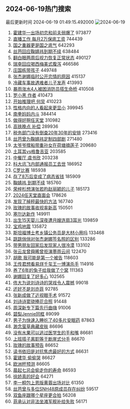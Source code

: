 ## 2024-06-19热门搜索 
最后更新时间 2024-06-19 01:49:15.492000 
![2024-06-19](https://imgs-storage.s3.us-east-005.backblazeb2.com/20240619/2024-06-19.png?versionId=4_z8fbbed132d73df8689c40f13_f1169f16f0e2903e6_d20240618_m174915_c005_v0501007_t0050_u01718732955358) 
1. [霍建华一出场初恋和前夫弱爆了](https://s.weibo.com/weibo?q=%23%E9%9C%8D%E5%BB%BA%E5%8D%8E%E4%B8%80%E5%87%BA%E5%9C%BA%E5%88%9D%E6%81%8B%E5%92%8C%E5%89%8D%E5%A4%AB%E5%BC%B1%E7%88%86%E4%BA%86%23&t=31&band_rank=1&Refer=top) 973877
1. [直播工作 每月2万保底工资](https://s.weibo.com/weibo?q=%E7%9B%B4%E6%92%AD%E5%B7%A5%E4%BD%9C%20%E6%AF%8F%E6%9C%882%E4%B8%87%E4%BF%9D%E5%BA%95%E5%B7%A5%E8%B5%84&t=31&band_rank=2&Refer=top) 744439
1. [国之重器更是国之底气](https://s.weibo.com/weibo?q=%23%E5%9B%BD%E4%B9%8B%E9%87%8D%E5%99%A8%E6%9B%B4%E6%98%AF%E5%9B%BD%E4%B9%8B%E5%BA%95%E6%B0%94%23&t=31&band_rank=3&Refer=top) 642293
1. [丝芭回应鞠婧祎到期不续](https://s.weibo.com/weibo?q=%23%E4%B8%9D%E8%8A%AD%E5%9B%9E%E5%BA%94%E9%9E%A0%E5%A9%A7%E7%A5%8E%E5%88%B0%E6%9C%9F%E4%B8%8D%E7%BB%AD%23&t=31&band_rank=4&Refer=top) 638484
1. [翻白眼两周后视力恢复正常状态](https://s.weibo.com/weibo?q=%23%E7%BF%BB%E7%99%BD%E7%9C%BC%E4%B8%A4%E5%91%A8%E5%90%8E%E8%A7%86%E5%8A%9B%E6%81%A2%E5%A4%8D%E6%AD%A3%E5%B8%B8%E7%8A%B6%E6%80%81%23&t=31&band_rank=5&Refer=top) 490127
1. [瑞幸回应喝西梅美式腹泻](https://s.weibo.com/weibo?q=%23%E7%91%9E%E5%B9%B8%E5%9B%9E%E5%BA%94%E5%96%9D%E8%A5%BF%E6%A2%85%E7%BE%8E%E5%BC%8F%E8%85%B9%E6%B3%BB%23&t=31&band_rank=6&Refer=top) 466586
1. [庄国栋带孩子](https://s.weibo.com/weibo?q=%23%E5%BA%84%E5%9B%BD%E6%A0%8B%E5%B8%A6%E5%AD%A9%E5%AD%90%23&t=31&band_rank=7&Refer=top) 449748
1. [张杰谢娜临时公开恋情的原因](https://s.weibo.com/weibo?q=%23%E5%BC%A0%E6%9D%B0%E8%B0%A2%E5%A8%9C%E4%B8%B4%E6%97%B6%E5%85%AC%E5%BC%80%E6%81%8B%E6%83%85%E7%9A%84%E5%8E%9F%E5%9B%A0%23&t=31&band_rank=8&Refer=top) 415137
1. [冷藏车事故遇难者儿子发声](https://s.weibo.com/weibo?q=%23%E5%86%B7%E8%97%8F%E8%BD%A6%E4%BA%8B%E6%95%85%E9%81%87%E9%9A%BE%E8%80%85%E5%84%BF%E5%AD%90%E5%8F%91%E5%A3%B0%23&t=31&band_rank=9&Refer=top) 413993
1. [暴雨涨水4人被困消防员搭生命桥](https://s.weibo.com/weibo?q=%23%E6%9A%B4%E9%9B%A8%E6%B6%A8%E6%B0%B44%E4%BA%BA%E8%A2%AB%E5%9B%B0%E6%B6%88%E9%98%B2%E5%91%98%E6%90%AD%E7%94%9F%E5%91%BD%E6%A1%A5%23&t=31&band_rank=10&Refer=top) 410508
1. [罗小黑 作者](https://s.weibo.com/weibo?q=%E7%BD%97%E5%B0%8F%E9%BB%91%20%E4%BD%9C%E8%80%85&t=31&band_rank=11&Refer=top) 410473
1. [开始推理吧 何炅](https://s.weibo.com/weibo?q=%E5%BC%80%E5%A7%8B%E6%8E%A8%E7%90%86%E5%90%A7%20%E4%BD%95%E7%82%85&t=31&band_rank=12&Refer=top) 410223
1. [性格内向的人看起来更显小](https://s.weibo.com/weibo?q=%E6%80%A7%E6%A0%BC%E5%86%85%E5%90%91%E7%9A%84%E4%BA%BA%E7%9C%8B%E8%B5%B7%E6%9D%A5%E6%9B%B4%E6%98%BE%E5%B0%8F&t=31&band_rank=13&Refer=top) 399945
1. [南拳妈妈内斗](https://s.weibo.com/weibo?q=%23%E5%8D%97%E6%8B%B3%E5%A6%88%E5%A6%88%E5%86%85%E6%96%97%23&t=31&band_rank=14&Refer=top) 384414
1. [做得好啊任天堂](https://s.weibo.com/weibo?q=%E5%81%9A%E5%BE%97%E5%A5%BD%E5%95%8A%E4%BB%BB%E5%A4%A9%E5%A0%82&t=31&band_rank=15&Refer=top) 310982
1. [高铁晚点 补偿](https://s.weibo.com/weibo?q=%E9%AB%98%E9%93%81%E6%99%9A%E7%82%B9%20%E8%A1%A5%E5%81%BF&t=31&band_rank=16&Refer=top) 289936
1. [税务部门没有倒查20年30年的安排](https://s.weibo.com/weibo?q=%23%E7%A8%8E%E5%8A%A1%E9%83%A8%E9%97%A8%E6%B2%A1%E6%9C%89%E5%80%92%E6%9F%A520%E5%B9%B430%E5%B9%B4%E7%9A%84%E5%AE%89%E6%8E%92%23&t=31&band_rank=10&Refer=top) 273416
1. [丝芭曾为鞠婧祎定制四部剧](https://s.weibo.com/weibo?q=%23%E4%B8%9D%E8%8A%AD%E6%9B%BE%E4%B8%BA%E9%9E%A0%E5%A9%A7%E7%A5%8E%E5%AE%9A%E5%88%B6%E5%9B%9B%E9%83%A8%E5%89%A7%23&t=31&band_rank=17&Refer=top) 271480
1. [太爷爷撑船带重孙女在荷塘摘莲子](https://s.weibo.com/weibo?q=%23%E5%A4%AA%E7%88%B7%E7%88%B7%E6%92%91%E8%88%B9%E5%B8%A6%E9%87%8D%E5%AD%99%E5%A5%B3%E5%9C%A8%E8%8D%B7%E5%A1%98%E6%91%98%E8%8E%B2%E5%AD%90%23&t=31&band_rank=10&Refer=top) 209680
1. [土耳其vs格鲁吉亚](https://s.weibo.com/weibo?q=%23%E5%9C%9F%E8%80%B3%E5%85%B6vs%E6%A0%BC%E9%B2%81%E5%90%89%E4%BA%9A%23&t=31&band_rank=35&Refer=top) 203585
1. [中餐厅 虞书欣](https://s.weibo.com/weibo?q=%E4%B8%AD%E9%A4%90%E5%8E%85%20%E8%99%9E%E4%B9%A6%E6%AC%A3&t=31&band_rank=18&Refer=top) 203238
1. [科大讯飞内部通报员工去世](https://s.weibo.com/weibo?q=%23%E7%A7%91%E5%A4%A7%E8%AE%AF%E9%A3%9E%E5%86%85%E9%83%A8%E9%80%9A%E6%8A%A5%E5%91%98%E5%B7%A5%E5%8E%BB%E4%B8%96%23&t=31&band_rank=19&Refer=top) 186952
1. [C罗比赛](https://s.weibo.com/weibo?q=C%E7%BD%97%E6%AF%94%E8%B5%9B&t=31&band_rank=20&Refer=top) 185938
1. [存了8万后变成了病态省钱](https://s.weibo.com/weibo?q=%23%E5%AD%98%E4%BA%868%E4%B8%87%E5%90%8E%E5%8F%98%E6%88%90%E4%BA%86%E7%97%85%E6%80%81%E7%9C%81%E9%92%B1%23&t=31&band_rank=21&Refer=top) 185909
1. [鞠婧祎 到期不续](https://s.weibo.com/weibo?q=%E9%9E%A0%E5%A9%A7%E7%A5%8E%20%E5%88%B0%E6%9C%9F%E4%B8%8D%E7%BB%AD&t=31&band_rank=22&Refer=top) 185760
1. [荣梓杉想演张若昀赵丽颖的儿子](https://s.weibo.com/weibo?q=%23%E8%8D%A3%E6%A2%93%E6%9D%89%E6%83%B3%E6%BC%94%E5%BC%A0%E8%8B%A5%E6%98%80%E8%B5%B5%E4%B8%BD%E9%A2%96%E7%9A%84%E5%84%BF%E5%AD%90%23&t=31&band_rank=23&Refer=top) 185173
1. [2024任天堂直面会](https://s.weibo.com/weibo?q=%232024%E4%BB%BB%E5%A4%A9%E5%A0%82%E7%9B%B4%E9%9D%A2%E4%BC%9A%23&t=31&band_rank=24&Refer=top) 178626
1. [发现了掉秤最快的方法](https://s.weibo.com/weibo?q=%E5%8F%91%E7%8E%B0%E4%BA%86%E6%8E%89%E7%A7%A4%E6%9C%80%E5%BF%AB%E7%9A%84%E6%96%B9%E6%B3%95&t=31&band_rank=25&Refer=top) 167740
1. [玫瑰的故事收视率新高](https://s.weibo.com/weibo?q=%23%E7%8E%AB%E7%91%B0%E7%9A%84%E6%95%85%E4%BA%8B%E6%94%B6%E8%A7%86%E7%8E%87%E6%96%B0%E9%AB%98%23&t=31&band_rank=26&Refer=top) 150501
1. [塞尔达新作](https://s.weibo.com/weibo?q=%E5%A1%9E%E5%B0%94%E8%BE%BE%E6%96%B0%E4%BD%9C&t=31&band_rank=27&Refer=top) 149911
1. [出生15天婴儿深夜遭月嫂连扇3耳光](https://s.weibo.com/weibo?q=%23%E5%87%BA%E7%94%9F15%E5%A4%A9%E5%A9%B4%E5%84%BF%E6%B7%B1%E5%A4%9C%E9%81%AD%E6%9C%88%E5%AB%82%E8%BF%9E%E6%89%873%E8%80%B3%E5%85%89%23&t=31&band_rank=28&Refer=top) 139859
1. [宝鸡地震](https://s.weibo.com/weibo?q=%E5%AE%9D%E9%B8%A1%E5%9C%B0%E9%9C%87&t=31&band_rank=29&Refer=top) 135872
1. [斯坦福博士考乡镇公务员是大材小用吗](https://s.weibo.com/weibo?q=%23%E6%96%AF%E5%9D%A6%E7%A6%8F%E5%8D%9A%E5%A3%AB%E8%80%83%E4%B9%A1%E9%95%87%E5%85%AC%E5%8A%A1%E5%91%98%E6%98%AF%E5%A4%A7%E6%9D%90%E5%B0%8F%E7%94%A8%E5%90%97%23&t=31&band_rank=30&Refer=top) 133468
1. [跳跳俏俏对张杰谢娜签名照的区别](https://s.weibo.com/weibo?q=%23%E8%B7%B3%E8%B7%B3%E4%BF%8F%E4%BF%8F%E5%AF%B9%E5%BC%A0%E6%9D%B0%E8%B0%A2%E5%A8%9C%E7%AD%BE%E5%90%8D%E7%85%A7%E7%9A%84%E5%8C%BA%E5%88%AB%23&t=31&band_rank=31&Refer=top) 133286
1. [带男朋友回家后发现家人很冷漠](https://s.weibo.com/weibo?q=%23%E5%B8%A6%E7%94%B7%E6%9C%8B%E5%8F%8B%E5%9B%9E%E5%AE%B6%E5%90%8E%E5%8F%91%E7%8E%B0%E5%AE%B6%E4%BA%BA%E5%BE%88%E5%86%B7%E6%BC%A0%23&t=31&band_rank=32&Refer=top) 133102
1. [张云龙曾舜晞曾拒演墨雨云间](https://s.weibo.com/weibo?q=%23%E5%BC%A0%E4%BA%91%E9%BE%99%E6%9B%BE%E8%88%9C%E6%99%9E%E6%9B%BE%E6%8B%92%E6%BC%94%E5%A2%A8%E9%9B%A8%E4%BA%91%E9%97%B4%23&t=31&band_rank=33&Refer=top) 122470
1. [胡歌 我可能是第一个被告](https://s.weibo.com/weibo?q=%E8%83%A1%E6%AD%8C%20%E6%88%91%E5%8F%AF%E8%83%BD%E6%98%AF%E7%AC%AC%E4%B8%80%E4%B8%AA%E8%A2%AB%E5%91%8A&t=31&band_rank=34&Refer=top) 118603
1. [王传君想看易烊千玺王一博演杀手](https://s.weibo.com/weibo?q=%23%E7%8E%8B%E4%BC%A0%E5%90%9B%E6%83%B3%E7%9C%8B%E6%98%93%E7%83%8A%E5%8D%83%E7%8E%BA%E7%8E%8B%E4%B8%80%E5%8D%9A%E6%BC%94%E6%9D%80%E6%89%8B%23&t=31&band_rank=35&Refer=top) 114916
1. [养了6年的兔子给我做了个窝](https://s.weibo.com/weibo?q=%23%E5%85%BB%E4%BA%866%E5%B9%B4%E7%9A%84%E5%85%94%E5%AD%90%E7%BB%99%E6%88%91%E5%81%9A%E4%BA%86%E4%B8%AA%E7%AA%9D%23&t=31&band_rank=36&Refer=top) 111363
1. [谢娜回复了好多心](https://s.weibo.com/weibo?q=%23%E8%B0%A2%E5%A8%9C%E5%9B%9E%E5%A4%8D%E4%BA%86%E5%A5%BD%E5%A4%9A%E5%BF%83%23&t=31&band_rank=37&Refer=top) 102565
1. [佟大为说刘诗诗的哭戏令人震撼](https://s.weibo.com/weibo?q=%23%E4%BD%9F%E5%A4%A7%E4%B8%BA%E8%AF%B4%E5%88%98%E8%AF%97%E8%AF%97%E7%9A%84%E5%93%AD%E6%88%8F%E4%BB%A4%E4%BA%BA%E9%9C%87%E6%92%BC%23&t=31&band_rank=38&Refer=top) 99018
1. [还好不是刘亦菲](https://s.weibo.com/weibo?q=%23%E8%BF%98%E5%A5%BD%E4%B8%8D%E6%98%AF%E5%88%98%E4%BA%A6%E8%8F%B2%23&t=31&band_rank=39&Refer=top) 92785
1. [张新成做了近视眼手术](https://s.weibo.com/weibo?q=%23%E5%BC%A0%E6%96%B0%E6%88%90%E5%81%9A%E4%BA%86%E8%BF%91%E8%A7%86%E7%9C%BC%E6%89%8B%E6%9C%AF%23&t=31&band_rank=40&Refer=top) 91572
1. [刘诗诗窦骁捧花合照](https://s.weibo.com/weibo?q=%23%E5%88%98%E8%AF%97%E8%AF%97%E7%AA%A6%E9%AA%81%E6%8D%A7%E8%8A%B1%E5%90%88%E7%85%A7%23&t=31&band_rank=33&Refer=top) 91448
1. [周深新专下篇先行曲嗨](https://s.weibo.com/weibo?q=%23%E5%91%A8%E6%B7%B1%E6%96%B0%E4%B8%93%E4%B8%8B%E7%AF%87%E5%85%88%E8%A1%8C%E6%9B%B2%E5%97%A8%23&t=31&band_rank=34&Refer=top) 91006
1. [碧梨Jennie同框](https://s.weibo.com/weibo?q=%23%E7%A2%A7%E6%A2%A8Jennie%E5%90%8C%E6%A1%86%23&t=31&band_rank=41&Refer=top) 89099
1. [男子为快速入睡吃了40多片安眠药](https://s.weibo.com/weibo?q=%23%E7%94%B7%E5%AD%90%E4%B8%BA%E5%BF%AB%E9%80%9F%E5%85%A5%E7%9D%A1%E5%90%83%E4%BA%8640%E5%A4%9A%E7%89%87%E5%AE%89%E7%9C%A0%E8%8D%AF%23&t=31&band_rank=42&Refer=top) 87863
1. [渺念萤草典藏皮肤](https://s.weibo.com/weibo?q=%23%E6%B8%BA%E5%BF%B5%E8%90%A4%E8%8D%89%E5%85%B8%E8%97%8F%E7%9A%AE%E8%82%A4%23&t=31&band_rank=43&Refer=top) 86696
1. [没有水果可以逃过医学生的手和嘴](https://s.weibo.com/weibo?q=%23%E6%B2%A1%E6%9C%89%E6%B0%B4%E6%9E%9C%E5%8F%AF%E4%BB%A5%E9%80%83%E8%BF%87%E5%8C%BB%E5%AD%A6%E7%94%9F%E7%9A%84%E6%89%8B%E5%92%8C%E5%98%B4%23&t=31&band_rank=44&Refer=top) 86681
1. [上班搭子离职等于断崖式分手](https://s.weibo.com/weibo?q=%23%E4%B8%8A%E7%8F%AD%E6%90%AD%E5%AD%90%E7%A6%BB%E8%81%8C%E7%AD%89%E4%BA%8E%E6%96%AD%E5%B4%96%E5%BC%8F%E5%88%86%E6%89%8B%23&t=31&band_rank=45&Refer=top) 86670
1. [玫瑰的故事预告](https://s.weibo.com/weibo?q=%E7%8E%AB%E7%91%B0%E7%9A%84%E6%95%85%E4%BA%8B%E9%A2%84%E5%91%8A&t=31&band_rank=46&Refer=top) 86652
1. [读书依旧是对抗焦虑最好的方式](https://s.weibo.com/weibo?q=%23%E8%AF%BB%E4%B9%A6%E4%BE%9D%E6%97%A7%E6%98%AF%E5%AF%B9%E6%8A%97%E7%84%A6%E8%99%91%E6%9C%80%E5%A5%BD%E7%9A%84%E6%96%B9%E5%BC%8F%23&t=31&band_rank=47&Refer=top) 86631
1. [霍建华 偷偷哭](https://s.weibo.com/weibo?q=%E9%9C%8D%E5%BB%BA%E5%8D%8E%20%E5%81%B7%E5%81%B7%E5%93%AD&t=31&band_rank=48&Refer=top) 86627
1. [欧洲杯预测](https://s.weibo.com/weibo?q=%E6%AC%A7%E6%B4%B2%E6%9D%AF%E9%A2%84%E6%B5%8B&t=31&band_rank=49&Refer=top) 86605
1. [晨起七忌会偷走你的寿命](https://s.weibo.com/weibo?q=%23%E6%99%A8%E8%B5%B7%E4%B8%83%E5%BF%8C%E4%BC%9A%E5%81%B7%E8%B5%B0%E4%BD%A0%E7%9A%84%E5%AF%BF%E5%91%BD%23&t=31&band_rank=50&Refer=top) 86593
1. [徐娇真的好会](https://s.weibo.com/weibo?q=%23%E5%BE%90%E5%A8%87%E7%9C%9F%E7%9A%84%E5%A5%BD%E4%BC%9A%23&t=31&band_rank=48&Refer=top) 64271
1. [李一桐包上恩版黄蓉出场对比](https://s.weibo.com/weibo?q=%23%E6%9D%8E%E4%B8%80%E6%A1%90%E5%8C%85%E4%B8%8A%E6%81%A9%E7%89%88%E9%BB%84%E8%93%89%E5%87%BA%E5%9C%BA%E5%AF%B9%E6%AF%94%23&t=31&band_rank=35&Refer=top) 61350
1. [丝芭曾与多位SNH48原成员存在纠纷](https://s.weibo.com/weibo?q=%23%E4%B8%9D%E8%8A%AD%E6%9B%BE%E4%B8%8E%E5%A4%9A%E4%BD%8DSNH48%E5%8E%9F%E6%88%90%E5%91%98%E5%AD%98%E5%9C%A8%E7%BA%A0%E7%BA%B7%23&t=31&band_rank=47&Refer=top) 59517
1. [双鱼座跟哪个星座更合拍](https://s.weibo.com/weibo?q=%23%E5%8F%8C%E9%B1%BC%E5%BA%A7%E8%B7%9F%E5%93%AA%E4%B8%AA%E6%98%9F%E5%BA%A7%E6%9B%B4%E5%90%88%E6%8B%8D%23&t=31&band_rank=50&Refer=top) 56208
1. [菲承认对非法坐滩军舰补给失败](https://s.weibo.com/weibo?q=%23%E8%8F%B2%E6%89%BF%E8%AE%A4%E5%AF%B9%E9%9D%9E%E6%B3%95%E5%9D%90%E6%BB%A9%E5%86%9B%E8%88%B0%E8%A1%A5%E7%BB%99%E5%A4%B1%E8%B4%A5%23&t=31&band_rank=42&Refer=top) 56171
